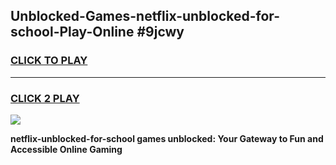 
## Unblocked-Games-netflix-unblocked-for-school-Play-Online #9jcwy
<h3>
<a href="https://news.freeplayer.one?title=netflix-unblocked-for-school&ref=3">CLICK TO PLAY</a></h3>
<hr>

<h3>
<a href="https://news.freeplayer.one?title=netflix-unblocked-for-school&ref=3">CLICK 2 PLAY</a>
  
</h3>

<a href="https://news.freeplayer.one?title=netflix-unblocked-for-school&ref=3"><img src="https://clearcache.store/games.png"></a>


**netflix-unblocked-for-school games unblocked: Your Gateway to Fun and Accessible Online Gaming**
